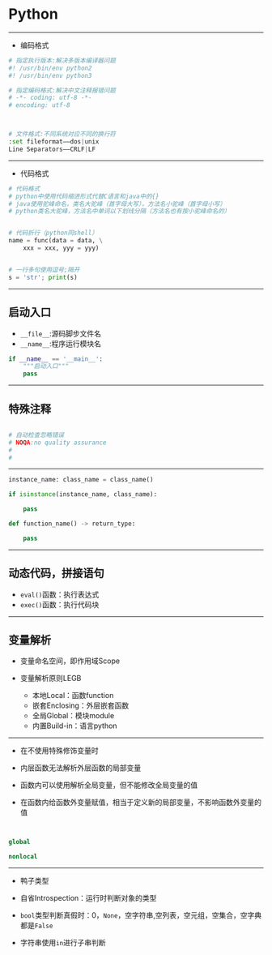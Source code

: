 # Python
---
- 编码格式
```py
# 指定执行版本:解决多版本编译器问题
#! /usr/bin/env python2
#! /usr/bin/env python3

# 指定编码格式:解决中文注释报错问题
# -*- coding: utf-8 -*-
# encoding: utf-8



# 文件格式:不同系统对应不同的换行符
:set fileformat——dos|unix
Line Separators——CRLF|LF

```
---
- 代码格式
```py
# 代码格式
# python中使用代码缩进形式代替C语言和java中的{}
# java使用驼峰命名，类名大驼峰（首字母大写），方法名小驼峰（首字母小写）
# python类名大驼峰，方法名中单词以下划线分隔（方法名也有按小驼峰命名的）


# 代码折行（python同shell）
name = func(data = data, \
    xxx = xxx, yyy = yyy)


# 一行多句使用逗号;隔开
s = 'str'; print(s)

```


---
## 启动入口
- `__file__`:源码脚步文件名
- `__name__`:程序运行模块名

```py
if __name__ == '__main__':
    """启动入口"""
    pass
```

---
## 特殊注释
```py

# 自动检查忽略错误
# NOQA:no quality assurance
#
#
```
---
```py
instance_name: class_name = class_name()

if isinstance(instance_name, class_name):

    pass

def function_name() -> return_type:

    pass

```




---


## 动态代码，拼接语句

- `eval()`函数：执行表达式
- `exec()`函数：执行代码块






---
## 变量解析
- 变量命名空间，即作用域Scope

- 变量解析原则LEGB
    - 本地Local：函数function
    - 嵌套Enclosing：外层嵌套函数
    - 全局Global：模块module
    - 内置Build-in：语言python

---

- 在不使用特殊修饰变量时
- 内层函数无法解析外层函数的局部变量
- 函数内可以使用解析全局变量，但不能修改全局变量的值

- 在函数内给函数外变量赋值，相当于定义新的局部变量，不影响函数外变量的值

```py


global

nonlocal

```

---

- 鸭子类型
- 自省Introspection：运行时判断对象的类型


- `bool`类型判断真假时：0，`None`，空字符串,空列表，空元组，空集合，空字典都是`False`
- 字符串使用`in`进行子串判断